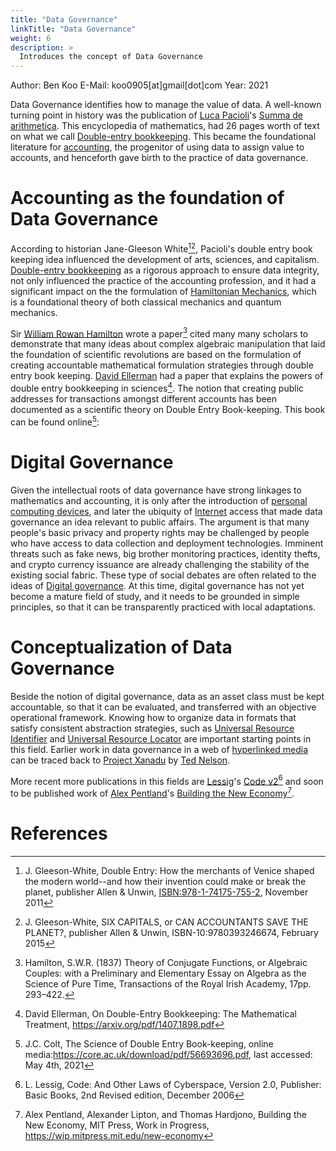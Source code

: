 ```yaml
---
title: "Data Governance"
linkTitle: "Data Governance"
weight: 6
description: >
  Introduces the concept of Data Governance
---
```


Author: Ben Koo
E-Mail: koo0905\[at\]gmail\[dot\]com
Year: 2021

Data Governance identifies how to manage the value of data. A well-known
turning point in history was the publication of [Luca
Pacioli](wikipedia:Luca_Pacioli "wikilink")'s [Summa de
arithmetica](wikipedia:Summa_de_arithmetica "wikilink"). This
encyclopedia of mathematics, had 26 pages worth of text on what we call
[Double-entry
bookkeeping](wikipedia:Double-entry_bookkeeping "wikilink"). This became
the foundational literature for
[accounting](wikipedia:accounting "wikilink"), the progenitor of using
data to assign value to accounts, and henceforth gave birth to the
practice of data governance.

# Accounting as the foundation of Data Governance

According to historian Jane-Gleeson White[^1][^2], Pacioli's double
entry book keeping idea influenced the development of arts, sciences,
and capitalism. [Double-entry
bookkeeping](wikipedia:Double-entry_bookkeeping "wikilink") as a
rigorous approach to ensure data integrity, not only influenced the
practice of the accounting profession, and it had a significant impact
on the the formulation of [Hamiltonian
Mechanics](wikipedia:Hamiltonian_Mechanics "wikilink"), which is a
foundational theory of both classical mechanics and quantum mechanics.

Sir [William Rowan
Hamilton](wikipedia:William_Rowan_Hamilton "wikilink") wrote a paper[^3]
cited many many scholars to demonstrate that many ideas about complex
algebraic manipulation that laid the foundation of scientific
revolutions are based on the formulation of creating accountable
mathematical formulation strategies through double entry book keeping.
[David Ellerman](https://www.ellerman.org) had a paper that explains the
powers of double entry bookkeeping in sciences[^4]. The notion that
creating public addresses for transactions amongst different accounts
has been documented as a scientific theory on Double Entry Book-keeping.
This book can be found online[^5]:

# Digital Governance

Given the intellectual roots of data governance have strong linkages to
mathematics and accounting, it is only after the introduction of
[personal computing devices](wikipedia:personal_computer "wikilink"),
and later the ubiquity of [Internet](wikipedia:Internet "wikilink")
access that made data governance an idea relevant to public affairs. The
argument is that many people's basic privacy and property rights may be
challenged by people who have access to data collection and deployment
technologies. Imminent threats such as fake news, big brother monitoring
practices, identity thefts, and crypto currency issuance are already
challenging the stability of the existing social fabric. These type of
social debates are often related to the ideas of [Digital
governance](wikipedia:Digital_governance "wikilink"). At this time,
digital governance has not yet become a mature field of study, and it
needs to be grounded in simple principles, so that it can be
transparently practiced with local adaptations.

# Conceptualization of Data Governance

Beside the notion of digital governance, data as an asset class must be
kept accountable, so that it can be evaluated, and transferred with an
objective operational framework. Knowing how to organize data in formats
that satisfy consistent abstraction strategies, such as [Universal
Resource Identifier](wikipedia:URI "wikilink") and [Universal Resource
Locator](wikipedia:URL "wikilink") are important starting points in this
field. Earlier work in data governance in a web of [hyperlinked
media](wikipedia:Hyperlink "wikilink") can be traced back to [Project
Xanadu](wikipedia:Project_Xanadu "wikilink") by [Ted
Nelson](wikipedia:Ted_Nelson "wikilink").

More recent more publications in this fields are
[Lessig](wikipedia:Lawrence_Lessig "wikilink")'s [Code
v2](https://lessig.org/product/codev2)[^6] and soon to be published work
of [Alex Pentland](wikipedia:Alex_Pentland "wikilink")'s [Building the
New Economy](https://wip.mitpress.mit.edu/new-economy)[^7].

# References

[^1]: J. Gleeson-White, Double Entry: How the merchants of Venice shaped
    the modern world--and how their invention could make or break the
    planet, publisher Allen & Unwin, <ISBN:978-1-74175-755-2>, November
    2011

[^2]: J. Gleeson-White, SIX CAPITALS, or CAN ACCOUNTANTS SAVE THE
    PLANET?, publisher Allen & Unwin, ISBN-10:9780393246674, February
    2015

[^3]: Hamilton, S.W.R. (1837) Theory of Conjugate Functions, or
    Algebraic Couples: with a Preliminary and Elementary Essay on
    Algebra as the Science of Pure Time, Transactions of the Royal Irish
    Academy, 17pp. 293–422.

[^4]: David Ellerman, On Double-Entry Bookkeeping: The Mathematical
    Treatment, <https://arxiv.org/pdf/1407.1898.pdf>

[^5]: J.C. Colt, The Science of Double Entry Book-keeping, online
    media:<https://core.ac.uk/download/pdf/56693696.pdf>, last accessed:
    May 4th, 2021

[^6]: L. Lessig, Code: And Other Laws of Cyberspace, Version 2.0,
    Publisher: Basic Books, 2nd Revised edition, December 2006

[^7]: Alex Pentland, Alexander Lipton, and Thomas Hardjono, Building the
    New Economy, MIT Press, Work in Progress,
    <https://wip.mitpress.mit.edu/new-economy>
